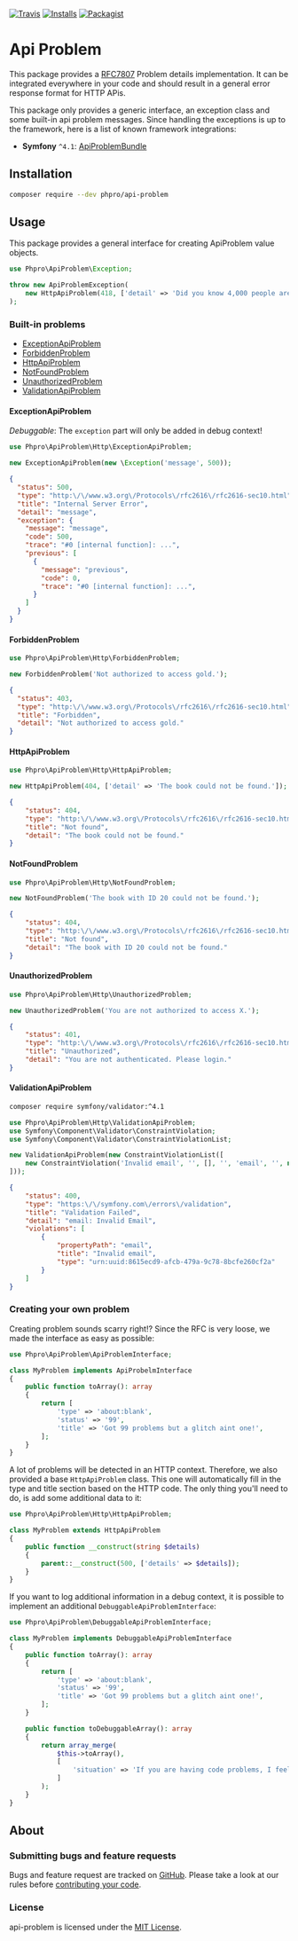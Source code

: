 [![Travis](https://img.shields.io/travis/phpro/api-problem/master.svg)](http://travis-ci.org/phpro/api-problem)
[![Installs](https://img.shields.io/packagist/dt/phpro/api-problem.svg)](https://packagist.org/packages/phpro/api-problem/stats)
[![Packagist](https://img.shields.io/packagist/v/phpro/api-problem.svg)](https://packagist.org/packages/phpro/api-problem)


# Api Problem

This package provides a [RFC7807](https://tools.ietf.org/html/rfc7807) Problem details implementation.
It can be integrated everywhere in your code and should result in a general error response format for HTTP APis.

This package only provides a generic interface, an exception class and some built-in api problem messages.
Since handling the exceptions is up to the framework, here is a list of known framework integrations:

- **Symfony** `^4.1`: [ApiProblemBundle](https://www.github.com.phpro/api-problem-bundle)


## Installation

```sh
composer require --dev phpro/api-problem
```

## Usage

This package provides a general interface for creating ApiProblem value objects.

```php
use Phpro\ApiProblem\Exception;

throw new ApiProblemException(
    new HttpApiProblem(418, ['detail' => 'Did you know 4,000 people are injured by teapots every year?!'])
);
```

### Built-in problems

- [ExceptionApiProblem](#exceptionapiproblem)
- [ForbiddenProblem](#forbiddenproblem)
- [HttpApiProblem](#httpapiproblem)
- [NotFoundProblem](#notfoundproblem)
- [UnauthorizedProblem](#unauthorizedproblem)
- [ValidationApiProblem](#validationapiproblem)

#### ExceptionApiProblem

*Debuggable*: The `exception` part will only be added in debug context!

```php
use Phpro\ApiProblem\Http\ExceptionApiProblem;

new ExceptionApiProblem(new \Exception('message', 500));
```

```json
{
  "status": 500,
  "type": "http:\/\/www.w3.org\/Protocols\/rfc2616\/rfc2616-sec10.html",
  "title": "Internal Server Error",
  "detail": "message",
  "exception": {
    "message": "message",
    "code": 500,
    "trace": "#0 [internal function]: ...",
    "previous": [
      {
        "message": "previous",
        "code": 0,
        "trace": "#0 [internal function]: ...",
      }
    ]
  }
}
````

#### ForbiddenProblem

```php
use Phpro\ApiProblem\Http\ForbiddenProblem;

new ForbiddenProblem('Not authorized to access gold.');
```

```json
{
  "status": 403,
  "type": "http:\/\/www.w3.org\/Protocols\/rfc2616\/rfc2616-sec10.html",
  "title": "Forbidden",
  "detail": "Not authorized to access gold."
}
````

#### HttpApiProblem

```php
use Phpro\ApiProblem\Http\HttpApiProblem;

new HttpApiProblem(404, ['detail' => 'The book could not be found.']);
```

```json
{
    "status": 404,
    "type": "http:\/\/www.w3.org\/Protocols\/rfc2616\/rfc2616-sec10.html",
    "title": "Not found",
    "detail": "The book could not be found."
}
````

#### NotFoundProblem

```php
use Phpro\ApiProblem\Http\NotFoundProblem;

new NotFoundProblem('The book with ID 20 could not be found.');
```

```json
{
    "status": 404,
    "type": "http:\/\/www.w3.org\/Protocols\/rfc2616\/rfc2616-sec10.html",
    "title": "Not found",
    "detail": "The book with ID 20 could not be found."
}
````

#### UnauthorizedProblem

```php
use Phpro\ApiProblem\Http\UnauthorizedProblem;

new UnauthorizedProblem('You are not authorized to access X.');
```

```json
{
    "status": 401,
    "type": "http:\/\/www.w3.org\/Protocols\/rfc2616\/rfc2616-sec10.html",
    "title": "Unauthorized",
    "detail": "You are not authenticated. Please login."
}
````

#### ValidationApiProblem

```sh
composer require symfony/validator:^4.1
```

```php
use Phpro\ApiProblem\Http\ValidationApiProblem;
use Symfony\Component\Validator\ConstraintViolation;
use Symfony\Component\Validator\ConstraintViolationList;

new ValidationApiProblem(new ConstraintViolationList([
    new ConstraintViolation('Invalid email', '', [], '', 'email', '', null, '8615ecd9-afcb-479a-9c78-8bcfe260cf2a'),
]));
```

```json
{
    "status": 400,
    "type": "https:\/\/symfony.com\/errors\/validation",
    "title": "Validation Failed",
    "detail": "email: Invalid Email",
    "violations": [
        {
            "propertyPath": "email",
            "title": "Invalid email",
            "type": "urn:uuid:8615ecd9-afcb-479a-9c78-8bcfe260cf2a"
        }
    ]
}
````


### Creating your own problem

Creating problem sounds scarry right!?
Since the RFC is very loose, we made the interface as easy as possible:

```php
use Phpro\ApiProblem\ApiProblemInterface;

class MyProblem implements ApiProbelmInterface
{
    public function toArray(): array
    {
        return [
            'type' => 'about:blank',
            'status' => '99',
            'title' => 'Got 99 problems but a glitch aint one!',
        ];
    }
}
```

A lot of problems will be detected in an HTTP context. Therefore, we also provided a base `HttpApiProblem` class.
This one will automatically fill in the type and title section based on the HTTP code.
The only thing you'll need to do, is add some additional data to it:

```php
use Phpro\ApiProblem\Http\HttpApiProblem;

class MyProblem extends HttpApiProblem
{
    public function __construct(string $details)
    {
        parent::__construct(500, ['details' => $details]);
    }
}
```

If you want to log additional information in a debug context, it is possible to implement an additional `DebuggableApiProblemInterface`:

```php
use Phpro\ApiProblem\DebuggableApiProblemInterface;

class MyProblem implements DebuggableApiProblemInterface
{
    public function toArray(): array
    {
        return [
            'type' => 'about:blank',
            'status' => '99',
            'title' => 'Got 99 problems but a glitch aint one!',
        ];
    }

    public function toDebuggableArray(): array
    {
        return array_merge(
            $this->toArray(),
            [
                'situation' => 'If you are having code problems, I feel bad for you son',
            ]
        );
    }
}
```

## About

### Submitting bugs and feature requests

Bugs and feature request are tracked on [GitHub](https://github.com/phpro/api-problem/issues).
Please take a look at our rules before [contributing your code](CONTRIBUTING).

### License

api-problem is licensed under the [MIT License](LICENSE).
